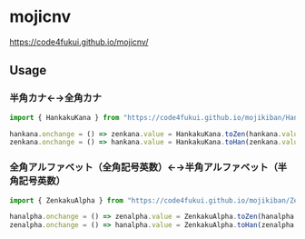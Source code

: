 # mojicnv
 
https://code4fukui.github.io/mojicnv/

## Usage

### 半角カナ←→全角カナ

```js
import { HankakuKana } from "https://code4fukui.github.io/mojikiban/HankakuKana.js";

hankana.onchange = () => zenkana.value = HankakuKana.toZen(hankana.value);
zenkana.onchange = () => hankana.value = HankakuKana.toHan(zenkana.value);
```

### 全角アルファベット（全角記号英数）←→半角アルファベット（半角記号英数）

```js
import { ZenkakuAlpha } from "https://code4fukui.github.io/mojikiban/ZenkakuAlpha.js";

hanalpha.onchange = () => zenalpha.value = ZenkakuAlpha.toZen(hanalpha.value);
zenalpha.onchange = () => hanalpha.value = ZenkakuAlpha.toHan(zenalpha.value);
```
